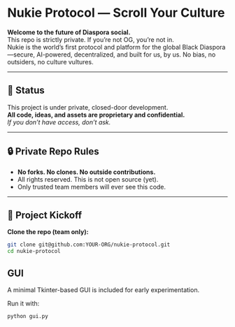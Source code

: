 # Nukie Protocol — Scroll Your Culture

**Welcome to the future of Diaspora social.**  
This repo is strictly private. If you’re not OG, you’re not in.  
Nukie is the world’s first protocol and platform for the global Black Diaspora—secure, AI-powered, decentralized, and built for us, by us. No bias, no outsiders, no culture vultures.

---

## 🚧 Status

This project is under private, closed-door development.  
**All code, ideas, and assets are proprietary and confidential.**  
_If you don’t have access, don’t ask._

---

## 🔒 Private Repo Rules

- **No forks. No clones. No outside contributions.**
- All rights reserved. This is not open source (yet).
- Only trusted team members will ever see this code.

---

## 🚀 Project Kickoff

**Clone the repo (team only):**
```sh
git clone git@github.com:YOUR-ORG/nukie-protocol.git
cd nukie-protocol

```

## GUI

A minimal Tkinter-based GUI is included for early experimentation.

Run it with:
```sh
python gui.py
```

